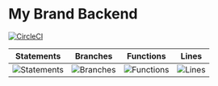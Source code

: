 #  My Brand Backend

[![CircleCI](https://circleci.com/gh/ElissaDesign/MyBrand-Backend/tree/Develop.svg?style=svg)](https://circleci.com/gh/ElissaDesign/MyBrand-Backend/tree/Develop)


| Statements                | Branches                | Functions                | Lines                |
| ------------------------- | ----------------------- | ------------------------ | -------------------- |
| ![Statements](https://img.shields.io/badge/statements-70.4%25-red.svg?style=flat) | ![Branches](https://img.shields.io/badge/branches-56.95%25-red.svg?style=flat) | ![Functions](https://img.shields.io/badge/functions-75.49%25-red.svg?style=flat) | ![Lines](https://img.shields.io/badge/lines-73.77%25-red.svg?style=flat) |